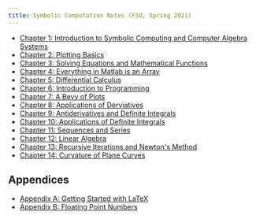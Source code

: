 ```yaml
---
title: Symbolic Computation Notes (FSU, Spring 2021)
---
```


* [Chapter 1: Introduction to Symbolic Computing and Computer Algebra Systems](ch-01.html)
* [Chapter 2: Plotting Basics](ch-02.html)
* [Chapter 3: Solving Equations and Mathematical Functions](ch-03.html)
* [Chapter 4: Everything in Matlab is an Array](ch-04.html)
* [Chapter 5: Differential Calculus](ch-05.html)
* [Chapter 6: Introduction to Programming](ch-06.html)
* [Chapter 7: A Bevy of Plots](ch-07.html)
* [Chapter 8: Applications of Derviatives](ch-08.html)
* [Chapter 9: Antiderivatives and Definite Integrals](ch-09.html)
* [Chapter 10: Applications of Definite Integrals](ch-10.html)
* [Chapter 11: Sequences and Series](ch-11.html)
* [Chapter 12: Linear Algebra](ch-12.html)
* [Chapter 13: Recursive Iterations and Newton's Method](ch-13.html)
* [Chapter 14: Curvature of Plane Curves](ch-14.html)

<!-- * [Chapter 15: Data Analysis](ch-15.html)
* [Chapter 16: Newton's method in the Complex Plane](ch-16.html)
* [Chapter 17: Pseudorandom Numbers and Simulation](ch-17.html) -->

Appendices
-----

* [Appendix A: Getting Started with LaTeX](appendix-A.html)
* [Appendix B: Floating Point Numbers](appendix-B.html)
